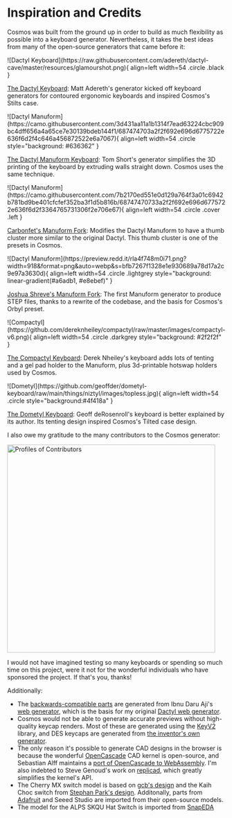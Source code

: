 # Inspiration and Credits

Cosmos was built from the ground up in order to build as much flexibility as possible into a keyboard generator. Nevertheless, it takes the best ideas from many of the open-source generators that came before it:

<div class="clearfix less-margin" markdown>
![Dactyl Keyboard](https://raw.githubusercontent.com/adereth/dactyl-cave/master/resources/glamourshot.png){ align=left width=54 .circle .black }

[The Dactyl Keyboard](https://github.com/adereth/dactyl-keyboard):
Matt Adereth's generator kicked off keyboard generators for contoured ergonomic keyboards and inspired Cosmos's Stilts case.

</div><div class="clearfix less-margin" markdown>
![Dactyl Manuform](https://camo.githubusercontent.com/3d431aa11a1b1314f7ead63224cbc909bc4dff656a4a65ce7e30139bdeb144f1/687474703a2f2f692e696d6775722e636f6d2f4c646a456872522e6a7067){ align=left width=54 .circle style="background: #636362" }

[The Dactyl Manuform Keyboard](https://github.com/tshort/dactyl-keyboard):
Tom Short's generator simplifies the 3D printing of the keyboard by extruding walls straight down. Cosmos uses the same technique.

</div><div class="clearfix less-margin" markdown>
![Dactyl Manuform](https://camo.githubusercontent.com/7b2170ed551e0d129a764f3a01c6942b781bd9be401cfcfef352ba3f1d5b816b/68747470733a2f2f692e696d6775722e636f6d2f3364765731306f2e706e67){ align=left width=54 .circle .cover .left }

[Carbonfet's Manuform Fork](https://github.com/carbonfet/dactyl-keyboard):
Modifies the Dactyl Manuform to have a thumb cluster more similar to the original Dactyl. This thumb cluster is one of the presets in Cosmos.

</div><div class="clearfix less-margin" markdown>
![Dactyl Manuform](https://preview.redd.it/rla4f748m0i71.png?width=918&format=png&auto=webp&s=bfb7267f1328e1e930689a78d17a2c9e97a3630d){ align=left width=54 .circle .lightgrey style="background: linear-gradient(#a6adb1, #e8ebef)" }

[Joshua Shreve's Manuform Fork](https://github.com/joshreve/dactyl-keyboard): The first Manuform generator to produce STEP files, thanks to a rewrite of the codebase, and the basis for Cosmos's Orbyl preset.

</div><div class="clearfix less-margin" markdown>
![Compactyl](https://github.com/dereknheiley/compactyl/raw/master/images/compactyl-v6.png){ align=left width=54 .circle .darkgrey style="background: #2f2f2f" }

[The Compactyl Keyboard](https://github.com/dereknheiley/compactyl): Derek Nheiley's keyboard adds lots of tenting and a gel pad holder to the Manuform, plus 3d-printable hotswap holders used by Cosmos.

</div><div class="clearfix less-margin" markdown>
![Dometyl](https://github.com/geoffder/dometyl-keyboard/raw/main/things/niztyl/images/topless.jpg){ align=left width=54 .circle style="background:#4f418a" }

[The Dometyl Keyboard](https://github.com/dereknheiley/compactyl): Geoff deRosenroll's keyboard is better explained by its author. Its tenting design inspired Cosmos's Tilted case design.

</div>

I also owe my gratitude to the many contributors to the Cosmos generator:

<a href="https://github.com/rianadon/Cosmos-Keyboards/graphs/contributors"><img id="contributors" src="" alt="Profiles of Contributors" width="480" /></a>

<!-- Bypasses the caching of images -->
<script>document.getElementById('contributors').src = "https://contrib" + ".rocks/image?repo=rianadon/cosmos-keyboards"</script>

I would not have imagined testing so many keyboards or spending so much time on this project, were it not for the wonderful individuals who have sponsored the project. If that's you, thanks!

Additionally:

- The [backwards-compatible parts](https://ryanis.cool/cosmos/parts) are generated from Ibnu Daru Aji's [web generator](https://github.com/ibnuda/dactyl-keyboard), which is the basis for my original [Dactyl web generator](https://ryanis.cool/dactyl).
- Cosmos would not be able to generate accurate previews without high-quality keycap renders. Most of these are generated using the [KeyV2](https://github.com/rsheldiii/KeyV2/) library, and DES keycaps are generated from [the inventor's own generator](https://github.com/pseudoku/PseudoMakeMeKeyCapProfiles).
- The only reason it's possible to generate CAD designs in the browser is because the wonderful [OpenCascade](https://dev.opencascade.org/) CAD kernel is open-source, and Sebastian Alff maintains a [port of OpenCascade to WebAssembly](https://github.com/donalffons/opencascade.js/). I'm also indebted to Steve Genoud's work on [replicad](https://replicad.xyz/), which greatly simplifies the kernel's API.
- The Cherry MX switch model is based on [gcb's design](https://www.thingiverse.com/thing:421524/files) and the Kaih Choc switch from [Stephan Park's design](https://grabcad.com/library/kailh-choc-low-profile-switch-1). Additonally, parts from [Adafruit](https://github.com/adafruit/Adafruit_CAD_Parts) and Seeed Studio are imported from their open-source models.
- The model for the ALPS SKQU Hat Switch is imported from [SnapEDA](https://www.snapeda.com/parts/SKQUCAA010/ALPS/view-part/)
